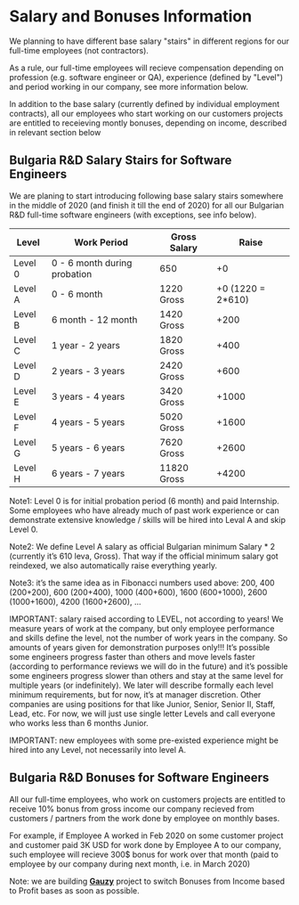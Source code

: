 # Salary and Bonuses Information

We planning to have different base salary "stairs" in different regions for our full-time employees (not contractors).

As a rule, our full-time employees will recieve compensation depending on profession (e.g. software engineer or QA), experience (defined by "Level") and period working in our company,
see more information below.

In addition to the base salary (currently defined by individual employment contracts), all our employees who start working on our customers projects are entitled to receieving montly bonuses, depending on income, described in relevant section below

## Bulgaria R&D Salary Stairs for Software Engineers

We are planing to start introducing following base salary stairs somewhere in the middle of 2020 (and finish it till the end of 2020) for all our Bulgarian R&D full-time software engineers (with exceptions, see info below).

| Level  | Work Period | Gross Salary | Raise | 
|---|---|---|---|
| Level 0 | 0 - 6 month during probation | 650 | +0 | 
| Level A | 0 - 6 month | 1220 Gross | +0 (1220 = 2*610) | 
| Level B | 6 month - 12 month | 1420 Gross | +200 | 
| Level C | 1 year - 2 years | 1820 Gross | +400 | 
| Level D | 2 years - 3 years | 2420 Gross | +600 | 
| Level E | 3 years - 4 years | 3420 Gross | +1000 | 
| Level F | 4 years - 5 years | 5020 Gross | +1600 | 
| Level G | 5 years - 6 years | 7620 Gross | +2600 | 
| Level H | 6 years - 7 years | 11820 Gross | +4200 |

Note1: Level 0 is for initial probation period (6 month) and paid Internship. Some employees who have already much of past work experience or can demonstrate extensive knowledge / skills will be hired into Leval A and skip Level 0.

Note2: We define Level A salary as official Bulgarian minimum Salary * 2 (currently it’s 610 leva, Gross). That way if the official minimum salary got reindexed, we also automatically raise everything yearly.

Note3: it’s the same idea as in Fibonacci numbers used above: 
200, 400 (200+200), 600 (200+400), 1000 (400+600), 1600 (600+1000), 2600 (1000+1600), 4200 (1600+2600), ...

IMPORTANT: salary raised according to LEVEL, not according to years! We measure years of work at the company, but only employee performance and skills define the level, not the number of work years in the company. So amounts of years given for demonstration purposes only!!! It’s possible some engineers progress faster than others and move levels faster (according to performance reviews we will do in the future) and it’s possible some engineers progress slower than others and stay at the same level for multiple years (or indefinitely). We later will describe formally each level minimum requirements, but for now, it’s at manager discretion. Other companies are using positions for that like Junior, Senior, Senior II, Staff, Lead, etc. For now, we will just use single letter Levels and call everyone who works less than 6 months Junior.

IMPORTANT: new employees with some pre-existed experience might be hired into any Level, not necessarily into level A.

## Bulgaria R&D Bonuses for Software Engineers

All our full-time employees, who work on customers projects are entitled to receive 10% bonus from gross income our company recieved from customers / partners from the work done by employee on monthly bases.

For example, if Employee A worked in Feb 2020 on some customer project and customer paid 3K USD for work done by Employee A to our company, such employee will recieve 300$ bonus for work over that month (paid to employee by our company during next month, i.e. in March 2020)

Note: we are building [**Gauzy**](https://github.com/ever-co/gauzy) project to switch Bonuses from Income based to Profit bases as soon as possible.
